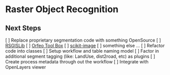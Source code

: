 # Raster Object Recognition

## Next Steps

[ ] Replace proprietary segmentation code with something OpenSource
    [ ] [RSGISLib](http://www.rsgislib.org/)
    [ ] [Orfeo Tool Box](https://www.orfeo-toolbox.org/)
    [ ] [scikit-image](http://scikit-image.org/)
    [ ] something else ...
[ ] Refactor code into classes
[ ] Setup workflow and table naming model
[ ] Factor in additional segment tagging (like: LandUse, dist2road, etc) as plugins
[ ] Create process metadata through out the workflow
[ ] Integrate with OpenLayers viewer

